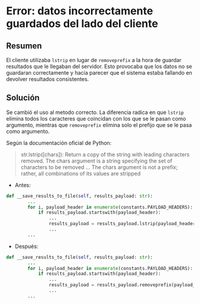 # Error: datos incorrectamente guardados del lado del cliente

## Resumen

El cliente utilizaba `lstrip` en lugar de `removeprefix` a la hora de guardar resultados que le llegaban del servidor. Esto provocaba que los datos no se guardaran correctamente y hacía parecer que el sistema estaba fallando en devolver resultados consistentes.

## Solución

Se cambió el uso al metodo correcto. La diferencia radica en que `lstrip` elimina todos los caracteres que coincidan con los que se le pasan como argumento, mientras que `removeprefix` elimina solo el prefijo que se le pasa como argumento.

Según la documentación oficial de Python:
 
> str.lstrip([chars]): Return a copy of the string with leading characters removed. The chars argument is a string specifying the set of characters to be removed ... The chars argument is not a prefix; rather, all combinations of its values are stripped

- Antes:

```python
def __save_results_to_file(self, results_payload: str): 
        ...
        for i, payload_header in enumerate(constants.PAYLOAD_HEADERS):
            if results_payload.startswith(payload_header):
                ...
                results_payload = results_payload.lstrip(payload_header)
                ...
        ...
```

- Después:

```python
def __save_results_to_file(self, results_payload: str): 
        ...
        for i, payload_header in enumerate(constants.PAYLOAD_HEADERS):
            if results_payload.startswith(payload_header):
                ...
                results_payload = results_payload.removeprefix(payload_header)
                ...
        ...
```
